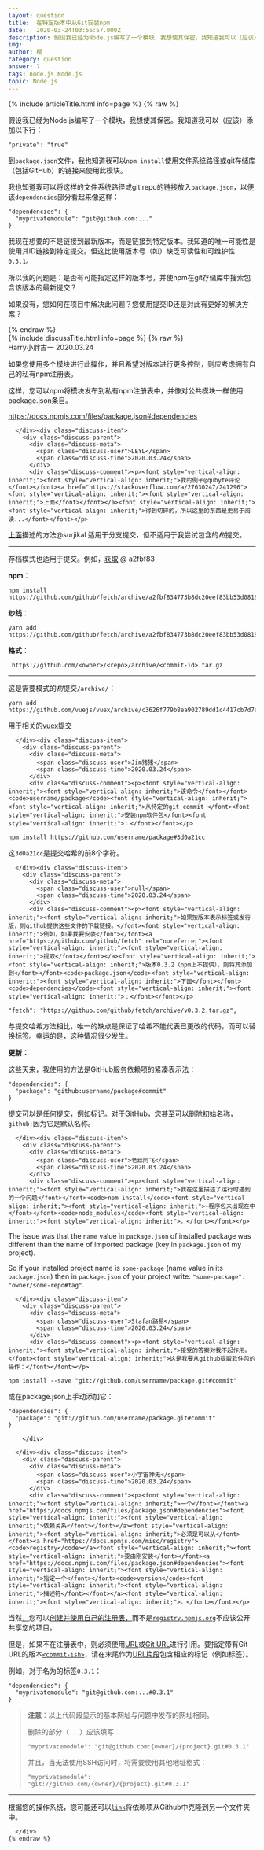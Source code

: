 ```yaml
---
layout: question
title:  在特定版本中从Git安装npm
date:   2020-03-24T03:56:57.000Z
description: 假设我已经为Node.js编写了一个模块，我想使其保密。我知道我可以（应该）添加以下行："private"  "true"到package.js...
img: 
author: 樱
category: question
answer: 7
tags: node.js Node.js
topic: Node.js
---
```

<div class="article-root">
  <div class="article">
    {% include articleTitle.html info=page %}
    {% raw %}
    <div class="article-content"><p><font style="vertical-align: inherit;"><font style="vertical-align: inherit;">假设我已经为Node.js编写了一个模块，我想使其保密。</font><font style="vertical-align: inherit;">我知道我可以（应该）添加以下行：</font></font></p>

<pre><code>"private": "true"
</code></pre>

<p><font style="vertical-align: inherit;"><font style="vertical-align: inherit;">到</font></font><code>package.json</code><font style="vertical-align: inherit;"><font style="vertical-align: inherit;">文件，我也知道我可以</font></font><code>npm install</code><font style="vertical-align: inherit;"><font style="vertical-align: inherit;">使用文件系统路径或git存储库（包括GitHub）的链接来使用此模块。</font></font></p>

<p><font style="vertical-align: inherit;"><font style="vertical-align: inherit;">我也知道我可以将这样的文件系统路径或git repo的链接放入</font></font><code>package.json</code><font style="vertical-align: inherit;"><font style="vertical-align: inherit;">，以便该</font></font><code>dependencies</code><font style="vertical-align: inherit;"><font style="vertical-align: inherit;">部分看起来像这样：</font></font></p>

<pre><code>"dependencies": {<font></font>
  "myprivatemodule": "git@github.com:..."<font></font>
}<font></font>
</code></pre>

<p><font style="vertical-align: inherit;"><font style="vertical-align: inherit;">我现在想要的不是链接到最新版本，而是链接到特定版本。</font><font style="vertical-align: inherit;">我知道的唯一可能性是使用其ID链接到特定提交。</font><font style="vertical-align: inherit;">但这比使用版本号（如）缺乏可读性和可维护性</font></font><code>0.3.1</code><font style="vertical-align: inherit;"><font style="vertical-align: inherit;">。</font></font></p>

<p><font style="vertical-align: inherit;"><font style="vertical-align: inherit;">所以我的问题是：是否有可能指定这样的版本号，并使npm在git存储库中搜索包含该版本的最新提交？</font></font></p>

<p><font style="vertical-align: inherit;"><font style="vertical-align: inherit;">如果没有，您如何在项目中解决此问题？</font><font style="vertical-align: inherit;">您使用提交ID还是对此有更好的解决方案？</font></font></p></div>
    {% endraw %}
  </div>

  <div class="discuss-wrapper">
    {% include discussTitle.html info=page %}
    {% raw %}
    <div class="discuss-item">
        <div class="discuss-parent">
          <div class="discuss-meta">
            <span class="discuss-user">Harry小胖古一</span>
            <span class="discuss-time">2020.03.24</span>
          </div>
          <div class="discuss-comment"><p><font style="vertical-align: inherit;"><font style="vertical-align: inherit;">如果您使用多个模块进行此操作，并且希望对版本进行更多控制，则应考虑拥有自己的私有npm注册表。</font></font></p>

<p><font style="vertical-align: inherit;"><font style="vertical-align: inherit;">这样，您可以npm将模块发布到私有npm注册表中，并像对公共模块一样使用package.json条目。</font></font></p>

<p><a href="https://docs.npmjs.com/files/package.json#dependencies" rel="nofollow noreferrer"><font style="vertical-align: inherit;"><font style="vertical-align: inherit;">https://docs.npmjs.com/files/package.json#dependencies</font></font></a></p></div>
        </div>
        
      </div><div class="discuss-item">
        <div class="discuss-parent">
          <div class="discuss-meta">
            <span class="discuss-user">LEYL</span>
            <span class="discuss-time">2020.03.24</span>
          </div>
          <div class="discuss-comment"><p><font style="vertical-align: inherit;"><font style="vertical-align: inherit;">我的例子@qubyte评论</font></font><a href="https://stackoverflow.com/a/27630247/241296"><font style="vertical-align: inherit;"><font style="vertical-align: inherit;">上面</font></font></a><font style="vertical-align: inherit;"><font style="vertical-align: inherit;">得到切碎的，所以这里的东西是更易于阅读...</font></font></p>

<p><font style="vertical-align: inherit;"></font><a href="https://stackoverflow.com/a/18049685/241296"><font style="vertical-align: inherit;"><font style="vertical-align: inherit;">上面</font></font></a><font style="vertical-align: inherit;"><font style="vertical-align: inherit;">描述的方法@surjikal </font><font style="vertical-align: inherit;">适用于分支提交，但不适用于</font><font style="vertical-align: inherit;">我尝试包含</font><font style="vertical-align: inherit;">的</font></font><em><font style="vertical-align: inherit;"><font style="vertical-align: inherit;">树</font></font></em><font style="vertical-align: inherit;"><font style="vertical-align: inherit;">提交。</font></font></p>

<hr>

<p><font style="vertical-align: inherit;"><font style="vertical-align: inherit;">存档模式也适用于提交。</font><font style="vertical-align: inherit;">例如，</font></font><a href="https://github.com/github/fetch" rel="noreferrer"><font style="vertical-align: inherit;"><font style="vertical-align: inherit;">获取</font></font></a><font style="vertical-align: inherit;"><font style="vertical-align: inherit;"> @ a2fbf83</font></font></p>

<p><strong><font style="vertical-align: inherit;"><font style="vertical-align: inherit;">npm</font></font></strong><font style="vertical-align: inherit;"><font style="vertical-align: inherit;">：</font></font></p>

<pre><code>npm install  https://github.com/github/fetch/archive/a2fbf834773b8dc20eef83bb53d081863d3fc87f.tar.gz
</code></pre>

<p><strong><font style="vertical-align: inherit;"><font style="vertical-align: inherit;">纱线</font></font></strong><font style="vertical-align: inherit;"><font style="vertical-align: inherit;">：</font></font></p>

<pre><code>yarn add  https://github.com/github/fetch/archive/a2fbf834773b8dc20eef83bb53d081863d3fc87f.tar.gz
</code></pre>

<p><strong><font style="vertical-align: inherit;"><font style="vertical-align: inherit;">格式</font></font></strong><font style="vertical-align: inherit;"><font style="vertical-align: inherit;">：</font></font></p>

<pre><code> https://github.com/&lt;owner&gt;/&lt;repo&gt;/archive/&lt;commit-id&gt;.tar.gz
</code></pre>

<p></p><hr><font style="vertical-align: inherit;"><font style="vertical-align: inherit;">
这</font><font style="vertical-align: inherit;">是需要</font><font style="vertical-align: inherit;">模式</font><font style="vertical-align: inherit;">的</font></font><em><font style="vertical-align: inherit;"><font style="vertical-align: inherit;">树</font></font></em><font style="vertical-align: inherit;"><font style="vertical-align: inherit;">提交</font></font><code>/archive/</code><font style="vertical-align: inherit;"><font style="vertical-align: inherit;">：</font></font><p></p>

<pre><code>yarn add  https://github.com/vuejs/vuex/archive/c3626f779b8ea902789dd1c4417cb7d7ef09b557.tar.gz
</code></pre>

<p><font style="vertical-align: inherit;"><font style="vertical-align: inherit;">用于相关的</font></font><a href="https://github.com/vuejs/vuex/tree/c3626f779b8ea902789dd1c4417cb7d7ef09b557" rel="noreferrer"><font style="vertical-align: inherit;"><font style="vertical-align: inherit;">vuex提交</font></font></a></p></div>
        </div>
        
      </div><div class="discuss-item">
        <div class="discuss-parent">
          <div class="discuss-meta">
            <span class="discuss-user">Jim猪猪</span>
            <span class="discuss-time">2020.03.24</span>
          </div>
          <div class="discuss-comment"><p><font style="vertical-align: inherit;"><font style="vertical-align: inherit;">该命令</font></font><code>username/package</code><font style="vertical-align: inherit;"><font style="vertical-align: inherit;">从特定的git commit </font><font style="vertical-align: inherit;">安装npm软件包</font><font style="vertical-align: inherit;">：</font></font></p>

<pre><code>npm install https://github.com/username/package#3d0a21cc
</code></pre>

<p><font style="vertical-align: inherit;"><font style="vertical-align: inherit;">这</font></font><code>3d0a21cc</code><font style="vertical-align: inherit;"><font style="vertical-align: inherit;">是提交哈希的前8个字符。</font></font></p></div>
        </div>
        
      </div><div class="discuss-item">
        <div class="discuss-parent">
          <div class="discuss-meta">
            <span class="discuss-user">null</span>
            <span class="discuss-time">2020.03.24</span>
          </div>
          <div class="discuss-comment"><p><font style="vertical-align: inherit;"><font style="vertical-align: inherit;">如果按版本表示标签或发行版，则github提供这些文件的下载链接。</font><font style="vertical-align: inherit;">例如，如果我要安装</font></font><a href="https://github.com/github/fetch" rel="noreferrer"><font style="vertical-align: inherit;"><font style="vertical-align: inherit;">提取</font></font></a><font style="vertical-align: inherit;"><font style="vertical-align: inherit;">版本0.3.2（npm上不提供），则将其添加到</font></font><code>package.json</code><font style="vertical-align: inherit;"><font style="vertical-align: inherit;">下面</font></font><code>dependencies</code><font style="vertical-align: inherit;"><font style="vertical-align: inherit;">：</font></font></p>

<pre><code>"fetch": "https://github.com/github/fetch/archive/v0.3.2.tar.gz",
</code></pre>

<p><font style="vertical-align: inherit;"><font style="vertical-align: inherit;">与提交哈希方法相比，唯一的缺点是保证了哈希不能代表已更改的代码，而可以替换标签。</font><font style="vertical-align: inherit;">幸运的是，这种情况很少发生。</font></font></p>

<p><strong><font style="vertical-align: inherit;"><font style="vertical-align: inherit;">更新：</font></font></strong></p>

<p><font style="vertical-align: inherit;"><font style="vertical-align: inherit;">这些天来，我使用的方法是GitHub服务依赖项的紧凑表示法：</font></font></p>

<pre><code>"dependencies": {<font></font>
  "package": "github:username/package#commit"<font></font>
}<font></font>
</code></pre>

<p><font style="vertical-align: inherit;"><font style="vertical-align: inherit;">提交可以是任何提交，例如标记。</font><font style="vertical-align: inherit;">对于GitHub，您甚至可以删除初始名称，</font></font><code>github:</code><font style="vertical-align: inherit;"><font style="vertical-align: inherit;">因为它是默认名称。</font></font></p></div>
        </div>
        
      </div><div class="discuss-item">
        <div class="discuss-parent">
          <div class="discuss-meta">
            <span class="discuss-user">老丝阿飞</span>
            <span class="discuss-time">2020.03.24</span>
          </div>
          <div class="discuss-comment"><p><font style="vertical-align: inherit;"><font style="vertical-align: inherit;">我在这里描述了运行时遇到的一个问题</font></font><code>npm install</code><font style="vertical-align: inherit;"><font style="vertical-align: inherit;">-程序包未出现在中</font></font><code>node_modules</code><font style="vertical-align: inherit;"><font style="vertical-align: inherit;">。</font></font></p>

<p>The issue was that the <code>name</code> value in <code>package.json</code> of installed package was different than the name of imported package (key in <code>package.json</code> of my project). </p>

<p>So if your installed project name is <code>some-package</code> (name value in its <code>package.json</code>) then
in <code>package.json</code> of your project write: <code>"some-package": "owner/some-repo#tag"</code>.</p></div>
        </div>
        
      </div><div class="discuss-item">
        <div class="discuss-parent">
          <div class="discuss-meta">
            <span class="discuss-user">Stafan路易</span>
            <span class="discuss-time">2020.03.24</span>
          </div>
          <div class="discuss-comment"><p><font style="vertical-align: inherit;"><font style="vertical-align: inherit;">接受的答案对我不起作用。</font><font style="vertical-align: inherit;">这是我要从github提取软件包的操作：</font></font></p>

<pre><code>npm install --save "git://github.com/username/package.git#commit"
</code></pre>

<p><font style="vertical-align: inherit;"><font style="vertical-align: inherit;">或在package.json上手动添加它：</font></font></p>

<pre><code>"dependencies": {<font></font>
  "package": "git://github.com/username/package.git#commit"<font></font>
}<font></font>
</code></pre></div>
        </div>
        
      </div><div class="discuss-item">
        <div class="discuss-parent">
          <div class="discuss-meta">
            <span class="discuss-user">小宇宙神无</span>
            <span class="discuss-time">2020.03.24</span>
          </div>
          <div class="discuss-comment"><p><font style="vertical-align: inherit;"><font style="vertical-align: inherit;">一个</font></font><a href="https://docs.npmjs.com/files/package.json#dependencies"><font style="vertical-align: inherit;"><font style="vertical-align: inherit;">依赖关系</font></font></a><font style="vertical-align: inherit;"><font style="vertical-align: inherit;">必须是可以从</font></font><a href="https://docs.npmjs.com/misc/registry"><code>registry</code></a><font style="vertical-align: inherit;"><font style="vertical-align: inherit;">要由刚安装</font></font><a href="https://docs.npmjs.com/files/package.json#dependencies"><font style="vertical-align: inherit;"><font style="vertical-align: inherit;">指定一个</font></font><code>version</code><font style="vertical-align: inherit;"><font style="vertical-align: inherit;">描述符</font></font></a><font style="vertical-align: inherit;"><font style="vertical-align: inherit;">。</font></font></p>

<p><font style="vertical-align: inherit;"><font style="vertical-align: inherit;">当然</font></font><a href="https://docs.npmjs.com/misc/registry#can-i-run-my-own-private-registry"><font style="vertical-align: inherit;"><font style="vertical-align: inherit;">，</font></font></a><font style="vertical-align: inherit;"><font style="vertical-align: inherit;">您可以</font><a href="https://docs.npmjs.com/misc/registry#can-i-run-my-own-private-registry"><font style="vertical-align: inherit;">创建并使用自己的注册表，</font></a><font style="vertical-align: inherit;">而不是</font></font><a href="http://registry.npmjs.org/"><code>registry.npmjs.org</code></a><font style="vertical-align: inherit;"><font style="vertical-align: inherit;">不应该公开共享您的项目。</font></font></p>

<p><font style="vertical-align: inherit;"><font style="vertical-align: inherit;">但是，如果不在注册表中，则必须使用</font></font><a href="https://docs.npmjs.com/files/package.json#urls-as-dependencies"><font style="vertical-align: inherit;"><font style="vertical-align: inherit;">URL</font></font></a><font style="vertical-align: inherit;"><font style="vertical-align: inherit;">或</font></font><a href="https://docs.npmjs.com/files/package.json#git-urls-as-dependencies"><font style="vertical-align: inherit;"><font style="vertical-align: inherit;">Git URL</font></font></a><font style="vertical-align: inherit;"><font style="vertical-align: inherit;">进行引用</font><font style="vertical-align: inherit;">。</font><font style="vertical-align: inherit;">要指定带有Git URL的版本</font></font><a href="https://www.kernel.org/pub/software/scm/git/docs/#_identifier_terminology"><code>&lt;commit-ish&gt;</code></a><font style="vertical-align: inherit;"><font style="vertical-align: inherit;">，请在末尾作为</font></font><a href="https://en.wikipedia.org/wiki/Fragment_identifier"><font style="vertical-align: inherit;"><font style="vertical-align: inherit;">URL片段</font></font></a><font style="vertical-align: inherit;"><font style="vertical-align: inherit;">包含相应</font><font style="vertical-align: inherit;">的标记（例如标签）</font><font style="vertical-align: inherit;">。</font></font></p>

<p><font style="vertical-align: inherit;"><font style="vertical-align: inherit;">例如，对于名为的标签</font></font><code>0.3.1</code><font style="vertical-align: inherit;"><font style="vertical-align: inherit;">：</font></font></p>

<pre><code>"dependencies": {<font></font>
  "myprivatemodule": "git@github.com:...#0.3.1"<font></font>
}<font></font>
</code></pre>

<blockquote>
  <p><strong><font style="vertical-align: inherit;"><font style="vertical-align: inherit;">注意</font></font></strong><font style="vertical-align: inherit;"><font style="vertical-align: inherit;">：以上代码段显示的基本网址与问题中发布的网址相同。</font></font></p>
  
  <p><font style="vertical-align: inherit;"><font style="vertical-align: inherit;">删除的部分（</font></font><code>...</code><font style="vertical-align: inherit;"><font style="vertical-align: inherit;">）应该填写：</font></font></p>

<pre><code>"myprivatemodule": "git@github.com:{owner}/{project}.git#0.3.1"
</code></pre>
  
  <p><font style="vertical-align: inherit;"><font style="vertical-align: inherit;">并且，当无法使用SSH访问时，将需要使用其他地址格式：</font></font></p>

<pre><code>"myprivatemodule": "git://github.com/{owner}/{project}.git#0.3.1"
</code></pre>
</blockquote>

<hr>

<p><font style="vertical-align: inherit;"><font style="vertical-align: inherit;">根据您的操作系统，您可能还可以</font></font><a href="https://docs.npmjs.com/cli/link"><code>link</code></a><font style="vertical-align: inherit;"><font style="vertical-align: inherit;">将依赖项从Github中克隆到另一个文件夹中。</font></font></p></div>
        </div>
        
      </div>
    {% endraw %}
  </div>
<div>
